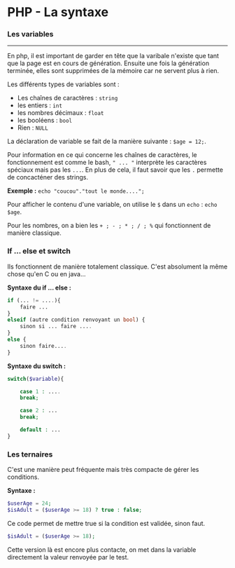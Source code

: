 # PHP - La syntaxe

### Les variables
---
En php, il est important de garder en tête que la varibale n'existe que tant que la page est en cours de génération. 
Ensuite une fois la génération terminée, elles sont supprimées de la mémoire car ne servent plus à rien.

Les différents types de variables sont : 
* Les chaînes de caractères : `string`
* les entiers : `int`
* les nombres décimaux : `float`
* les booléens : `bool`
* Rien : `NULL`

La déclaration de variable se fait de la manière suivante : `$age = 12;`. 

Pour information en ce qui concerne les chaînes de caractères, le fonctionnement est comme le bash, `" ... "` interprète les caractères spéciaux mais pas les ` ... `. 
En plus de cela, il faut savoir que les `.` permette de concacténer des strings. 

**Exemple :** `echo "coucou"."tout le monde....";`

Pour afficher le contenu d'une variable, on utilise le `$` dans un `echo` : `echo $age`. 

Pour les nombres, on a bien les `+ ; - ; * ; / ; %` qui fonctionnent de manière classique.


### If ... else et switch 
Ils fonctionnent de manière totalement classique. C'est absolument la même chose qu'en C ou en java...

**Syntaxe du if ... else :**
```php
if (... != ....){
    faire ...
}
elseif (autre condition renvoyant un bool) {
    sinon si ... faire ....
}
else {
    sinon faire....
}
```

**Syntaxe du switch :**
```php
switch($variable){

    case 1 : ....
    break;

    case 2 : ...
    break;

    default : ...
}
```


### Les ternaires
C'est une manière peut fréquente mais très compacte de gérer les conditions. 

**Syntaxe :**
```php
$userAge = 24;
$isAdult = ($userAge >= 18) ? true : false;
```

Ce code permet de mettre true si la condition est validée, sinon faut.

```php
$isAdult = ($userAge >= 18);
```
Cette version là est encore plus contacte, on met dans la variable directement la valeur renvoyée par le test. 